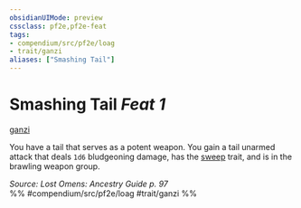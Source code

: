 ```yaml
---
obsidianUIMode: preview
cssclass: pf2e,pf2e-feat
tags:
- compendium/src/pf2e/loag
- trait/ganzi
aliases: ["Smashing Tail"]
---
```

# Smashing Tail  *Feat 1*  
[ganzi](../../rules/traits/ganzi-loag.md)  


You have a tail that serves as a potent weapon. You gain a tail unarmed attack that deals `1d6` bludgeoning damage, has the [sweep](../../rules/traits/sweep.md) trait, and is in the brawling weapon group.

*Source: Lost Omens: Ancestry Guide p. 97*  
%% #compendium/src/pf2e/loag #trait/ganzi %%